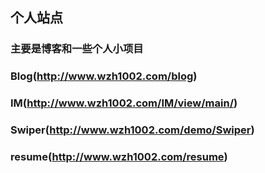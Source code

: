 ## 个人站点

### 主要是博客和一些个人小项目

### Blog(http://www.wzh1002.com/blog)
### IM(http://www.wzh1002.com/IM/view/main/)
### Swiper(http://www.wzh1002.com/demo/Swiper)
### resume(http://www.wzh1002.com/resume)
